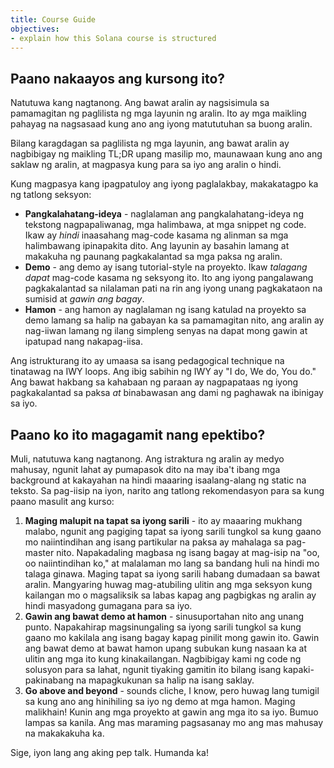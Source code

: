 ```yaml
---
title: Course Guide
objectives:
- explain how this Solana course is structured
---
```


## Paano nakaayos ang kursong ito?

Natutuwa kang nagtanong. Ang bawat aralin ay nagsisimula sa pamamagitan ng paglilista ng mga layunin ng aralin. Ito ay mga maikling pahayag na nagsasaad kung ano ang iyong matututuhan sa buong aralin.

Bilang karagdagan sa paglilista ng mga layunin, ang bawat aralin ay nagbibigay ng maikling TL;DR upang masilip mo, maunawaan kung ano ang saklaw ng aralin, at magpasya kung para sa iyo ang aralin o hindi.

Kung magpasya kang ipagpatuloy ang iyong paglalakbay, makakatagpo ka ng tatlong seksyon:
- **Pangkalahatang-ideya** - naglalaman ang pangkalahatang-ideya ng tekstong nagpapaliwanag, mga halimbawa, at mga snippet ng code. Ikaw ay *hindi* inaasahang mag-code kasama ng alinman sa mga halimbawang ipinapakita dito. Ang layunin ay basahin lamang at makakuha ng paunang pagkakalantad sa mga paksa ng aralin.
- **Demo** - ang demo ay isang tutorial-style na proyekto. Ikaw *talagang dapat* mag-code kasama ng seksyong ito. Ito ang iyong pangalawang pagkakalantad sa nilalaman pati na rin ang iyong unang pagkakataon na sumisid at *gawin ang bagay*.
- **Hamon** - ang hamon ay naglalaman ng isang katulad na proyekto sa demo lamang sa halip na gabayan ka sa pamamagitan nito, ang aralin ay nag-iiwan lamang ng ilang simpleng senyas na dapat mong gawin at ipatupad nang nakapag-iisa.

Ang istrukturang ito ay umaasa sa isang pedagogical technique na tinatawag na IWY loops. Ang ibig sabihin ng IWY ay "I do, We do, You do." Ang bawat hakbang sa kahabaan ng paraan ay nagpapataas ng iyong pagkakalantad sa paksa *at* binabawasan ang dami ng paghawak na ibinigay sa iyo.

## Paano ko ito magagamit nang epektibo?

Muli, natutuwa kang nagtanong. Ang istraktura ng aralin ay medyo mahusay, ngunit lahat ay pumapasok dito na may iba't ibang mga background at kakayahan na hindi maaaring isaalang-alang ng static na teksto. Sa pag-iisip na iyon, narito ang tatlong rekomendasyon para sa kung paano masulit ang kurso:
1. **Maging malupit na tapat sa iyong sarili** - ito ay maaaring mukhang malabo, ngunit ang pagiging tapat sa iyong sarili tungkol sa kung gaano mo naiintindihan ang isang partikular na paksa ay mahalaga sa pag-master nito. Napakadaling magbasa ng isang bagay at mag-isip na "oo, oo naiintindihan ko," at malalaman mo lang sa bandang huli na hindi mo talaga ginawa. Maging tapat sa iyong sarili habang dumadaan sa bawat aralin. Mangyaring huwag mag-atubiling ulitin ang mga seksyon kung kailangan mo o magsaliksik sa labas kapag ang pagbigkas ng aralin ay hindi masyadong gumagana para sa iyo.
2. **Gawin ang bawat demo at hamon** - sinusuportahan nito ang unang punto. Napakahirap magsinungaling sa iyong sarili tungkol sa kung gaano mo kakilala ang isang bagay kapag pinilit mong gawin ito. Gawin ang bawat demo at bawat hamon upang subukan kung nasaan ka at ulitin ang mga ito kung kinakailangan. Nagbibigay kami ng code ng solusyon para sa lahat, ngunit tiyaking gamitin ito bilang isang kapaki-pakinabang na mapagkukunan sa halip na isang saklay.
3. **Go above and beyond** - sounds cliche, I know, pero huwag lang tumigil sa kung ano ang hinihiling sa iyo ng demo at mga hamon. Maging malikhain! Kunin ang mga proyekto at gawin ang mga ito sa iyo. Bumuo lampas sa kanila. Ang mas maraming pagsasanay mo ang mas mahusay na makakakuha ka.

Sige, iyon lang ang aking pep talk. Humanda ka!
